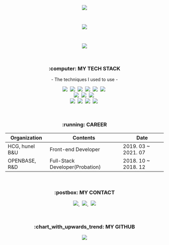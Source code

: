 <p align="center">
  <img src="https://capsule-render.vercel.app/api?type=waving&height=150&section=header&text=Inseong&fontSize=70&fontAlign=80&fontAlignY=40&color=34c0eb&fontColor=ffffff"/>
</p>

<br>

<p align="center">
<img align='center' src="http://mazassumnida.wtf/api/v2/generate_badge?boj=goflvhxj2547">
</p>

<br>
  
<p align="center">
  <a href="https://hits.seeyoufarm.com">
    <img src="https://hits.seeyoufarm.com/api/count/incr/badge.svg?url=https://github.com/InSeong-So&count_bg=%234CD3FC&title_bg=%2386757E&icon=github.svg&icon_color=%23E1DEDE&title=hits&edge_flat=false"/>
  </a>
</p>

<br>

<h3 align="center">:computer: MY TECH STACK</h3>

<p align="center"> - The techniques I used to use -</p>

<p align="center">
  <img src="https://img.shields.io/badge/HTML5-E34F26?style=flat-square&logo=html5&logoColor=white"/></a>&nbsp
  <img src="https://img.shields.io/badge/CSS3-1572B6?style=flat-square&logo=css3&logoColor=white"/></a>&nbsp
  <img src="https://img.shields.io/badge/JavaScript-ffb13b?style=flat-square&logo=javascript&logoColor=white"/></a>&nbsp 
  <img src="https://img.shields.io/badge/TypeScript-3178C6?style=flat-square&logo=TypeScript&logoColor=white"/></a>&nbsp 
  <img src="https://img.shields.io/badge/Vue.js-4FC08D?style=flat-square&logo=Vue.js&logoColor=white"/></a>&nbsp 
  <img src="https://img.shields.io/badge/React.js-61DAFB?style=flat-square&logo=React&logoColor=white"/></a>&nbsp 
  <br>
  <img src="https://img.shields.io/badge/Node.js-339933?style=flat-square&logo=Node.js&logoColor=white"/></a>&nbsp
  <img src="https://img.shields.io/badge/Java-5382A1?style=flat-square&logo=Java&logoColor=white"/></a>&nbsp
  <img src="https://img.shields.io/badge/Python-3766AB?style=flat-square&logo=Python&logoColor=white"/></a>&nbsp 
  <br>
  <img src="https://img.shields.io/badge/Linux-FCC624?style=flat-square&logo=Linux&logoColor=white"/></a>&nbsp 
  <img src="https://img.shields.io/badge/RaspberryPi-A22846?style=flat-square&logo=RaspberryPi&logoColor=white"/></a>&nbsp 
  <img src="https://img.shields.io/badge/Oracle-F80000?style=flat-square&logo=Oracle&logoColor=white"/></a>&nbsp 
  <img src="https://img.shields.io/badge/Mysql-4479A1?style=flat-square&logo=MySql&logoColor=white"/></a>&nbsp 
</p>

<br>

<h3 align="center">:running: CAREER</h3>

<table align="center">
  <thead>
    <th>Organization</th> 
    <th>Contents</th> 
    <th>Date</th>  
  </thead>
  <tbody>
    <tr>
      <td>HCG, hunel B&U</td>
      <td>Front-end Developer</td>
      <td>2019. 03 ~ 2021. 07</td>
    </tr>
    <tr>
      <td>OPENBASE, R&D</td>
      <td>Full-Stack Developer(Probation)</td>
      <td>2018. 10 ~ 2018. 12</td>
    </tr>
  </tbody>
</table>
  
<br>

<h3 align="center">:postbox: MY CONTACT</h3>

<p align="center">
  <a href="https://sisparang.tistory.com/">
    <img src="https://img.shields.io/badge/Tech%20Blog-FF5722?style=flat-square&logo=Blogger&logoColor=white&link=https://sisparang.tistory.com/"/>
  </a>&nbsp
  <a href="https://www.rocketpunch.com/@InSeong-So">
    <img src="https://img.shields.io/badge/RocketPunch-F5455C?style=flat-square&logo=Rocket.Chat&logoColor=white&link=https://www.rocketpunch.com/@InSeong-So"/>
  </a>&nbsp
  <a href="mailto:goflvhxj2547@gmail.com"><img src="https://img.shields.io/badge/Gmail-EA4335?style=flat-square&logo=Gmail&logoColor=white&link=goflvhxj2547@gmail.com"/></a>
</p>
 
<br>

<h3 align="center">:chart_with_upwards_trend: MY GITHUB</h3>

<p align="center">
  <a href="https://github.com/Inseong-So/Inseong-So">
    <img src="https://github-readme-stats.vercel.app/api?username=Inseong-So"/>
  </a>
</p>
 
<br>
